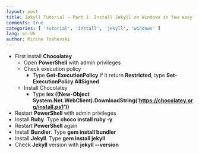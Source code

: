 ```yaml
---
layout: post
title: Jekyll Tutorial - Part 1: Install Jekyll on Windows in few easy steps
comments: true
categories: [ 'tutorial', 'install', 'jekyll', 'windows' ]
lang: en-US
author: Mirche Toshevski
---
```


- First install **Chocolatey**
	- Open **PowerShell** with admin privileges
	- Check execution policy
		- Type **Get-ExecutionPolicy** if it return **Restricted**, type **Set-ExecutionPolicy AllSigned**
	- Install Chocolatey
		- Type **iex ((New-Object System.Net.WebClient).DownloadString('https://chocolatey.org/install.ps1'))**
- Restart **PowerShell** with admin privileges
- Install **Ruby**. Type **choco install ruby -y**
- Restart **PowerShell** again
- Install **Bundler**. Type **gem install bundler**
- Install **Jekyll**. Type **gem install jekyll**
- Check **Jekyll** version with **jekyll --version**